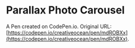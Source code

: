 # Parallax Photo Carousel

A Pen created on CodePen.io. Original URL: [https://codepen.io/creativeocean/pen/mdROBXx](https://codepen.io/creativeocean/pen/mdROBXx).



